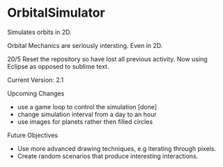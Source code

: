 # OrbitalSimulator
Simulates orbits in 2D.

Orbital Mechanics are seriously intersting. Even in 2D.

20/5 Reset the repository so have lost all previous activity. Now using Eclipse as opposed to sublime text.

Current Version: 2.1

Upcoming Changes
- use a game loop to control the simulation [done]
- change simulation interval from a day to an hour
- use images for planets rather then filled circles

Future Objectives
- Use more advanced drawing techniques, e.g iterating through pixels.
- Create random scenarios that produce interesting interactions.

